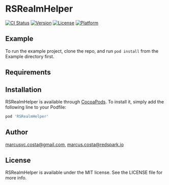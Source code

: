 # RSRealmHelper

[![CI Status](https://img.shields.io/travis/marcusvc.costa@gmail.com/RSRealmHelper.svg?style=flat)](https://travis-ci.org/marcusvc.costa@gmail.com/RSRealmHelper)
[![Version](https://img.shields.io/cocoapods/v/RSRealmHelper.svg?style=flat)](https://cocoapods.org/pods/RSRealmHelper)
[![License](https://img.shields.io/cocoapods/l/RSRealmHelper.svg?style=flat)](https://cocoapods.org/pods/RSRealmHelper)
[![Platform](https://img.shields.io/cocoapods/p/RSRealmHelper.svg?style=flat)](https://cocoapods.org/pods/RSRealmHelper)

## Example

To run the example project, clone the repo, and run `pod install` from the Example directory first.

## Requirements

## Installation

RSRealmHelper is available through [CocoaPods](https://cocoapods.org). To install
it, simply add the following line to your Podfile:

```ruby
pod 'RSRealmHelper'
```

## Author

marcusvc.costa@gmail.com, marcus.costa@redspark.io

## License

RSRealmHelper is available under the MIT license. See the LICENSE file for more info.
